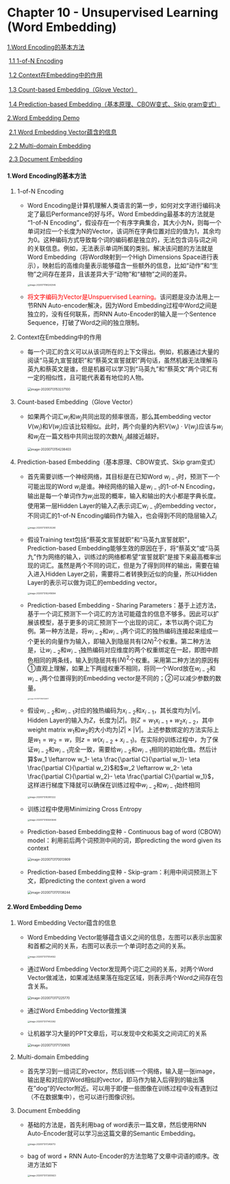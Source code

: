 # Chapter 10 - Unsupervised Learning (Word Embedding)

[1.Word Encoding的基本方法](#1)

​		[1.1 1-of-N Encoding](#1.1)

​		[1.2 Context在Embedding中的作用](#1.2)

​		[1.3 Count-based Embedding（Glove Vector）](#1.3)

​		[1.4 Prediction-based Embedding（基本原理、CBOW变式、Skip gram变式）](#1.4)

[2.Word Embedding Demo](#2)

​		[2.1 Word Embedding Vector蕴含的信息](#2.1)

​		[2.2 Multi-domain Embedding](#2.2)

​		[2.3 Document Embedding](#2.3)

#### <span name="1">1.Word Encoding的基本方法</span>

1. <span name="1.1">1-of-N Encoding</span>

   - Word Encoding是计算机理解人类语言的第一步，如何对文字进行编码决定了最后Performance的好与坏。Word Embedding最基本的方法就是 “1-of-N Encoding”，假设存在一个有序字典集合，其大小为N，则每一个单词对应一个长度为N的Vector，该词所在字典位置对应的值为1，其余均为0。这种编码方式导致每个词的编码都是独立的，无法包含词与词之间的关联信息。例如，无法表示单词所属的类别。解决该问题的方法就是Word Embedding（将Word映射到一个High Dimensions Space进行表示），映射后的高维向量表示能够蕴含一些额外的信息，比如“动作”和“生物”之间存在差异，且该差异大于“动物”和“植物”之间的差异。

     <img src="./image-20200711180242546.png" alt="image-20200711180242546" style="zoom: 33%;" />

   - <font color=red>将文字编码为Vector是Unspuervised Learning。</font>该问题是没办法用上一节RNN Auto-encoder解决，因为Word Embedding过程中Word之间是独立的，没有任何联系，而RNN Auto-Encoder的输入是一个Sentence Sequence，打破了Word之间的独立限制。

     

2. <span name="1.2">Context在Embedding中的作用</span>

   - 每一个词汇的含义可以从该词所在的上下文得出。例如，机器通过大量的阅读“马英九宣誓就职”和“蔡英文宣誓就职”两句话，虽然机器无法理解马英九和蔡英文是谁，但是机器可以学习到“马英九”和“蔡英文”两个词汇有一定的相似性，且可能代表着有地位的人物。

     <img src="./image-20200713153237100.png" alt="image-20200713153237100" style="zoom:50%;" />

     

3. <span name="1.3">Count-based Embedding（Glove Vector）</span>

   - 如果两个词汇$w_i$和$w_j$共同出现的频率很高，那么其embedding vector $V(w_i)$和$V(w_j)$应该比较相似。此时，两个向量的內积$V(w_i)·V(w_j)$应该与$w_i$和$w_j$在一篇文档中共同出现的次数$N_{i,j}$越接近越好。

     <img src="./image-20200713154238403.png" alt="image-20200713154238403" style="zoom:50%;" />

     

4. <span name="1.4">Prediction-based Embedding（基本原理、CBOW变式、Skip gram变式）</span>

   - 首先需要训练一个神经网络，其目标是在已知Word $w_{i-1}$时，预测下一个可能出现的Word $w_i$是谁。神经网络的输入是$w_{i-1}$的1-of-N Encoding，输出是每一个单词作为$w_i$出现的概率，输入和输出的大小都是字典长度。使用第一层Hidden Layer的输入$Z_i$表示词汇$w_{i-1}$的embedding vector，不同词汇的1-of-N Encoding编码作为输入，也会得到不同的隐层输入$Z_i$

     <img src="./image-20200713161535280.png" alt="image-20200713161535280" style="zoom: 33%;" />

   - 假设Training text包括“蔡英文宣誓就职”和“马英九宣誓就职”，Prediction-based Embedding能够生效的原因在于，将“蔡英文”或“马英九”作为网络的输入，训练过的网络都希望“宣誓就职”是接下来最高概率出现的词汇。虽然是两个不同的词汇，但是为了得到同样的输出，需要在输入进入Hidden Layer之前，需要将二者转换到近似的向量，所以Hidden Layer的表示可以做为词汇的embedding vector。

     <img src="./image-20200713162418084.png" alt="image-20200713162418084" style="zoom:33%;" />

   - Prediction-based Embedding - Sharing Parameters：基于上述方法，基于一个词汇预测下一个词汇的方法可能蕴含的信息不够多。因此可以扩展该模型，基于更多的词汇预测下一个出现的词汇，本节以两个词汇为例。第一种方法是，将$w_{i-2}$和$w_{i-1}$两个词汇的独热编码连接起来组成一个更长的向量作为输入，即输入到隐层共有$(2N)^2$个权重。第二种方法是，让$w_{i-2}$和$w_{i-1}$独热编码对应维度的两个权重绑定在一起，即图中颜色相同的两条线，输入到隐层共有$(N)^2$个权重。采用第二种方法的原因有①直观上理解，如果上下两组权重不相同，将同一个Word放在$w_{i-2}$和$w_{i-1}$两个位置得到的Embedding vector是不同的；②可以减少参数的数量。

     <img src="./image-20200713163124617.png" alt="image-20200713163124617" style="zoom:25%;" />

   - 假设$w_{i-2}$和$w_{i-1}$对应的独热编码为$x_{i-2}$和$x_{i-1}$，其长度均为$|V|$。Hidden Layer的输入为$Z$，长度为$|Z|$。则$Z=w_1x_{i-1}+w_2x_{i-2}$，其中weight matrix $w_1$和$w_2$的大小均为$|Z|\times|V|$。上述参数绑定的方法实际上是$w_1=w_2=w$，则$z=w(x_{i-2}+x_{i-1})$。在实际的训练过程中，为了保证$w_{i-2}$和$w_{i-1}$完全一致，需要给$w_{i-2}$和$w_{i-1}$相同的初始化值。然后计算$w_1 \leftarrow w_1- \eta \frac{\partial C}{\partial w_1}- \eta \frac{\partial C}{\partial w_2}$和$w_2 \leftarrow w_2- \eta \frac{\partial C}{\partial w_2}- \eta \frac{\partial C}{\partial w_1}$，这样进行梯度下降就可以确保在训练过程中$w_{i-2}$和$w_{i-1}$始终相同

     <img src="./image-20200713163951222.png" alt="image-20200713163951222" style="zoom:33%;" />

   - 训练过程中使用Minimizing Cross Entropy

     <img src="./image-20200713165643648.png" alt="image-20200713165643648" style="zoom:33%;" />

   - Prediction-based Embedding变种 - Continuous bag of word (CBOW) model：利用前后两个词预测中间的词，即predicting the word given its context

     <img src="./image-20200713170013909.png" alt="image-20200713170013909" style="zoom:50%;" />

   - Prediction-based Embedding变种 - Skip-gram：利用中间词预测上下文，即predicting the context given a word

     <img src="./image-20200713170138244.png" alt="image-20200713170138244" style="zoom:50%;" />

     

#### <span name="2">2.Word Embedding Demo</span>

1. <span name="2.1">Word Embedding Vector蕴含的信息</span>

   - Word Embedding Vector能够蕴含语义之间的信息，左图可以表示出国家和首都之间的关系，右图可以表示一个单词时态之间的关系。

     <img src="./image-20200713171054562.png" alt="image-20200713171054562" style="zoom:33%;" />

   - 通过Word Embedding Vector发现两个词汇之间的关系，对两个Word Vector做减法，如果减法结果落在指定区域，则表示两个Word之间存在包含关系。

     <img src="./image-20200713171225770.png" alt="image-20200713171225770" style="zoom: 50%;" />

   - 通过Word Embedding Vector做推演

     <img src="./image-20200713171453382.png" alt="image-20200713171453382" style="zoom:33%;" />

   - 让机器学习大量的PPT文章后，可以发现中文和英文之间词汇的关系

     <img src="./image-20200713171730605.png" alt="image-20200713171730605" style="zoom:50%;" />

     

2. <span name="2.2">Multi-domain Embedding</span>

   - 首先学习到一组词汇的vector，然后训练一个网络，输入是一张image，输出是和对应的Word相似的vector，即马作为输入后得到的输出落在”dog“的Vector附近。可以用于即便一些图像在训练过程中没有遇到过（不在数据集中），也可以进行图像识别。

     

3. <span name="2.3">Document Embedding</span>

   - 基础的方法是，首先利用bag  of word表示一篇文章，然后使用RNN Auto-Encoder就可以学习出这篇文章的Semantic Embedding。

     <img src="./image-20200713172458713.png" alt="image-20200713172458713" style="zoom: 33%;" />

   - bag  of word + RNN Auto-Encoder的方法忽略了文章中词语的顺序。改进方法如下

     <img src="./image-20200713172605823.png" alt="image-20200713172605823" style="zoom:33%;" />

   

